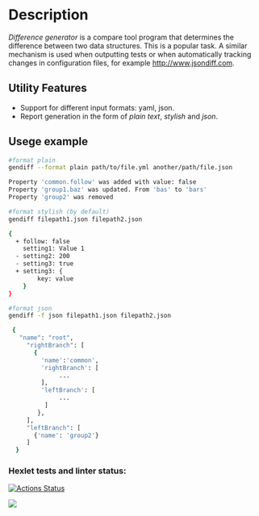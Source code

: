 # Description

*Difference generator* is a compare tool program that determines the difference between two data structures. This is a popular task. A similar mechanism is used when outputting tests or when automatically tracking changes in configuration files, for example http://www.jsondiff.com.


## Utility Features
- Support for different input formats: yaml, json.
- Report generation in the form of *plain text*, *stylish* and *json*.


## Usege example

```sh
#format plain
gendiff --format plain path/to/file.yml another/path/file.json

Property 'common.follow' was added with value: false
Property 'group1.baz' was updated. From 'bas' to 'bars'
Property 'group2' was removed

#format stylish (by default)
gendiff filepath1.json filepath2.json

{
  + follow: false
    setting1: Value 1
  - setting2: 200
  - setting3: true
  + setting3: {
        key: value
    }
}

#format json
gendiff -f json filepath1.json filepath2.json

 {
   "name": "root",
     "rightBranch": [
       {
         'name':'common',
         'rightBranch': [
              ...
         ],
         'leftBranch': [
              ...
          ]
        },
     ],
     "leftBranch": [
       {'name': 'group2'}
     ]
  }
``` 
  

### Hexlet tests and linter status:
[![Actions Status](https://github.com/Antony11659/backend-project-46/workflows/hexlet-check/badge.svg)](https://github.com/Antony11659/backend-project-46/actions)


<a href="https://codeclimate.com/github/Antony11659/backend-project-46/maintainability"><img src="https://api.codeclimate.com/v1/badges/10e691ae9b8d98a87cea/maintainability" /></a>
